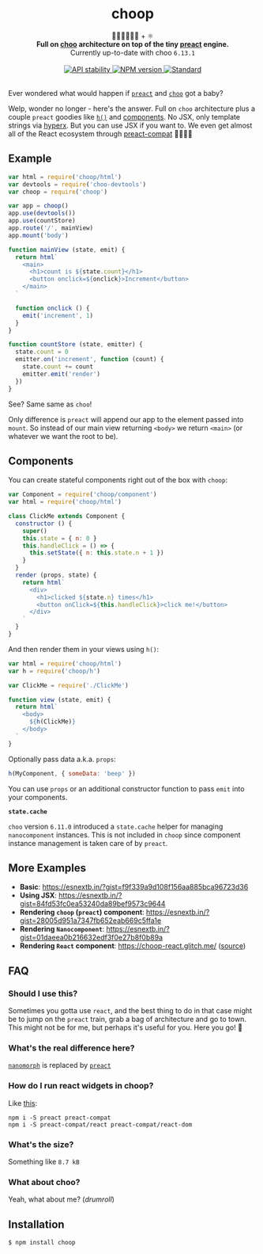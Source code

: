 <h1 align="center">choop</h1>

<div align="center">
  🚂🚋🚋🚋🚋🚋 + ⚛
</div>
<div align="center">
  <strong>Full on <a href="https://github.com/yoshuawuyts/choo">choo</a> architecture on top of the tiny <a href="https://github.com/developit/preact">preact</a> engine.</strong>
</div>
<div align="center">
  Currently up-to-date with choo <code>6.13.1</code>
</div>

<br />

<div align="center">
  <!-- Stability -->
  <a href="https://nodejs.org/api/documentation.html#documentation_stability_index">
    <img src="https://img.shields.io/badge/stability-experimental-orange.svg?style=flat-square"
      alt="API stability" />
  </a>
  <!-- NPM version -->
  <a href="https://npmjs.org/package/choop">
    <img src="https://img.shields.io/npm/v/choop.svg?style=flat-square"
      alt="NPM version" />
  </a>
  <!-- Downloads -->
  <!--<a href="https://npmjs.org/package/choop">
    <img src="https://img.shields.io/npm/dm/choop.svg?style=flat-square"
      alt="Downloads" />
  </a>-->
  <!-- Standard -->
  <a href="https://standardjs.com">
    <img src="https://img.shields.io/badge/code%20style-standard-brightgreen.svg?style=flat-square"
      alt="Standard" />
  </a>
</div>

<br/>

Ever wondered what would happen if [`preact`](https://github.com/developit/preact) and [`choo`](https://github.com/yoshuawuyts/choo) got a baby?

Welp, wonder no longer - here's the answer. Full on `choo` architecture plus a couple `preact` goodies like [`h()`](https://preactjs.com/guide/differences-to-react#what-s-included-) and [components](https://preactjs.com/guide/lifecycle-methods). No JSX, only template strings via [hyperx](https://github.com/substack/hyperx). But you can use JSX if you want to. We even get almost all of the React ecosystem through [preact-compat](https://github.com/developit/preact-compat) 🎉🎉🎉🎉

## Example

```js
var html = require('choop/html')
var devtools = require('choo-devtools')
var choop = require('choop')

var app = choop()
app.use(devtools())
app.use(countStore)
app.route('/', mainView)
app.mount('body')

function mainView (state, emit) {
  return html`
    <main>
      <h1>count is ${state.count}</h1>
      <button onclick=${onclick}>Increment</button>
    </main>
  `

  function onclick () {
    emit('increment', 1)
  }
}

function countStore (state, emitter) {
  state.count = 0
  emitter.on('increment', function (count) {
    state.count += count
    emitter.emit('render')
  })
}
```

See? Same same as `choo`!

Only difference is `preact` will append our app to the element passed into `mount`. So instead of our main view returning `<body>` we return `<main>` (or whatever we want the root to be).

## Components

You can create stateful components right out of the box with `choop`:

```js
var Component = require('choop/component')
var html = require('choop/html')

class ClickMe extends Component {
  constructor () {
    super()
    this.state = { n: 0 }
    this.handleClick = () => {
      this.setState({ n: this.state.n + 1 })
    }
  }
  render (props, state) {
    return html`
      <div>
        <h1>clicked ${state.n} times</h1>
        <button onClick=${this.handleClick}>click me!</button>
      </div>
    `
  }
}
```

And then render them in your views using `h()`:

```js
var html = require('choop/html')
var h = require('choop/h')

var ClickMe = require('./ClickMe')

function view (state, emit) {
  return html`
    <body>
      ${h(ClickMe)}
    </body>
  `
}
```

Optionally pass data a.k.a. `props`:

```js
h(MyComponent, { someData: 'beep' })
```

You can use `props` or an additional constructor function to pass `emit` into your components.

**`state.cache`**

`choo` version `6.11.0` introduced a `state.cache` helper for managing `nanocomponent` instances. This is not included in `choop` since component instance management is taken care of by `preact`.

## More Examples

- **Basic**: https://esnextb.in/?gist=f9f339a9d108f156aa885bca96723d36
- **Using JSX**: https://esnextb.in/?gist=84fd53fc0ea53240da89bef9573c9644
- **Rendering `choop` (`preact`) component**: https://esnextb.in/?gist=28005d951a7347fb652eab669c5ffa1e
- **Rendering `Nanocomponent`**: https://esnextb.in/?gist=01daeea0b216632edf3f0e27b8f0b89a
- **Rendering `React` component**: https://choop-react.glitch.me/ ([source](https://glitch.com/edit/#!/choop-react?path=public/client.js:1:0))

## FAQ

### Should I use this?
Sometimes you gotta use `react`, and the best thing to do in that case might be to jump on the `preact` train, grab a bag of architecture and go to town. This might not be for me, but perhaps it's useful for you. Here you go! 🎁

### What's the real difference here?
[`nanomorph`](https://github.com/choojs/nanomorph) is replaced by [`preact`](https://github.com/developit/preact)

### How do I run react widgets in choop?
Like [this](https://github.com/preact-compat/react):

```
npm i -S preact preact-compat
npm i -S preact-compat/react preact-compat/react-dom
```

### What's the size?

Something like `8.7 kB`

### What about choo?
Yeah, what about me? (_drumroll_)

## Installation
```sh
$ npm install choop
```
